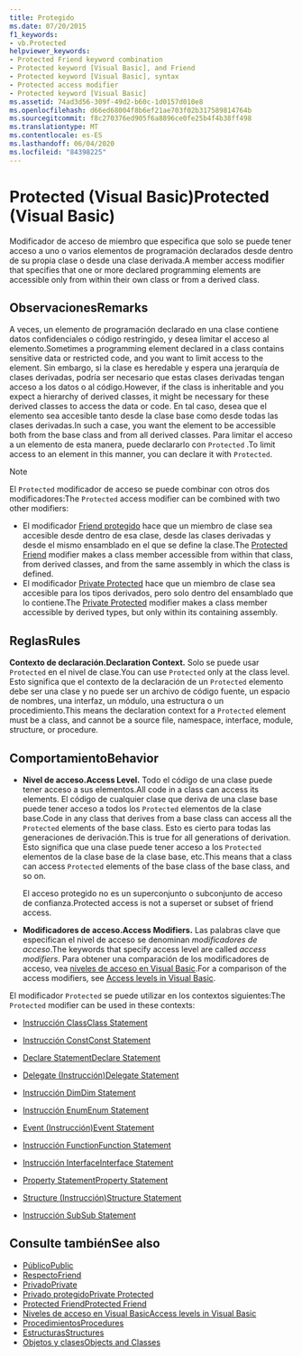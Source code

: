 ```yaml
---
title: Protegido
ms.date: 07/20/2015
f1_keywords:
- vb.Protected
helpviewer_keywords:
- Protected Friend keyword combination
- Protected keyword [Visual Basic], and Friend
- Protected keyword [Visual Basic], syntax
- Protected access modifier
- Protected keyword [Visual Basic]
ms.assetid: 74ad3d56-309f-49d2-b60c-1d0157d010e8
ms.openlocfilehash: d66ed68004f8b6ef21ae703f02b317589814764b
ms.sourcegitcommit: f8c270376ed905f6a8896ce0fe25b4f4b38ff498
ms.translationtype: MT
ms.contentlocale: es-ES
ms.lasthandoff: 06/04/2020
ms.locfileid: "84398225"
---
```

# <a name="protected-visual-basic"></a><span data-ttu-id="4a0fd-102">Protected (Visual Basic)</span><span class="sxs-lookup"><span data-stu-id="4a0fd-102">Protected (Visual Basic)</span></span>

<span data-ttu-id="4a0fd-103">Modificador de acceso de miembro que especifica que solo se puede tener acceso a uno o varios elementos de programación declarados desde dentro de su propia clase o desde una clase derivada.</span><span class="sxs-lookup"><span data-stu-id="4a0fd-103">A member access modifier that specifies that one or more declared programming elements are accessible only from within their own class or from a derived class.</span></span>

## <a name="remarks"></a><span data-ttu-id="4a0fd-104">Observaciones</span><span class="sxs-lookup"><span data-stu-id="4a0fd-104">Remarks</span></span>

<span data-ttu-id="4a0fd-105">A veces, un elemento de programación declarado en una clase contiene datos confidenciales o código restringido, y desea limitar el acceso al elemento.</span><span class="sxs-lookup"><span data-stu-id="4a0fd-105">Sometimes a programming element declared in a class contains sensitive data or restricted code, and you want to limit access to the element.</span></span> <span data-ttu-id="4a0fd-106">Sin embargo, si la clase es heredable y espera una jerarquía de clases derivadas, podría ser necesario que estas clases derivadas tengan acceso a los datos o al código.</span><span class="sxs-lookup"><span data-stu-id="4a0fd-106">However, if the class is inheritable and you expect a hierarchy of derived classes, it might be necessary for these derived classes to access the data or code.</span></span> <span data-ttu-id="4a0fd-107">En tal caso, desea que el elemento sea accesible tanto desde la clase base como desde todas las clases derivadas.</span><span class="sxs-lookup"><span data-stu-id="4a0fd-107">In such a case, you want the element to be accessible both from the base class and from all derived classes.</span></span> <span data-ttu-id="4a0fd-108">Para limitar el acceso a un elemento de esta manera, puede declararlo con `Protected` .</span><span class="sxs-lookup"><span data-stu-id="4a0fd-108">To limit access to an element in this manner, you can declare it with `Protected`.</span></span>

> [!NOTE]
> <span data-ttu-id="4a0fd-109">El `Protected` modificador de acceso se puede combinar con otros dos modificadores:</span><span class="sxs-lookup"><span data-stu-id="4a0fd-109">The `Protected` access modifier can be combined with two other modifiers:</span></span>
>
> - <span data-ttu-id="4a0fd-110">El modificador [Friend protegido](protected-friend.md) hace que un miembro de clase sea accesible desde dentro de esa clase, desde las clases derivadas y desde el mismo ensamblado en el que se define la clase.</span><span class="sxs-lookup"><span data-stu-id="4a0fd-110">The [Protected Friend](protected-friend.md) modifier makes a class member accessible from within that class, from derived classes, and from the same assembly in which the class is defined.</span></span>
> - <span data-ttu-id="4a0fd-111">El modificador [Private Protected](private-protected.md) hace que un miembro de clase sea accesible para los tipos derivados, pero solo dentro del ensamblado que lo contiene.</span><span class="sxs-lookup"><span data-stu-id="4a0fd-111">The [Private Protected](private-protected.md) modifier makes a class member accessible by derived types, but only within its containing assembly.</span></span>

## <a name="rules"></a><span data-ttu-id="4a0fd-112">Reglas</span><span class="sxs-lookup"><span data-stu-id="4a0fd-112">Rules</span></span>

<span data-ttu-id="4a0fd-113">**Contexto de declaración.**</span><span class="sxs-lookup"><span data-stu-id="4a0fd-113">**Declaration Context.**</span></span> <span data-ttu-id="4a0fd-114">Solo se puede usar `Protected` en el nivel de clase.</span><span class="sxs-lookup"><span data-stu-id="4a0fd-114">You can use `Protected` only at the class level.</span></span> <span data-ttu-id="4a0fd-115">Esto significa que el contexto de la declaración de un `Protected` elemento debe ser una clase y no puede ser un archivo de código fuente, un espacio de nombres, una interfaz, un módulo, una estructura o un procedimiento.</span><span class="sxs-lookup"><span data-stu-id="4a0fd-115">This means the declaration context for a `Protected` element must be a class, and cannot be a source file, namespace, interface, module, structure, or procedure.</span></span>

## <a name="behavior"></a><span data-ttu-id="4a0fd-116">Comportamiento</span><span class="sxs-lookup"><span data-stu-id="4a0fd-116">Behavior</span></span>

- <span data-ttu-id="4a0fd-117">**Nivel de acceso.**</span><span class="sxs-lookup"><span data-stu-id="4a0fd-117">**Access Level.**</span></span> <span data-ttu-id="4a0fd-118">Todo el código de una clase puede tener acceso a sus elementos.</span><span class="sxs-lookup"><span data-stu-id="4a0fd-118">All code in a class can access its elements.</span></span> <span data-ttu-id="4a0fd-119">El código de cualquier clase que deriva de una clase base puede tener acceso a todos los `Protected` elementos de la clase base.</span><span class="sxs-lookup"><span data-stu-id="4a0fd-119">Code in any class that derives from a base class can access all the `Protected` elements of the base class.</span></span> <span data-ttu-id="4a0fd-120">Esto es cierto para todas las generaciones de derivación.</span><span class="sxs-lookup"><span data-stu-id="4a0fd-120">This is true for all generations of derivation.</span></span> <span data-ttu-id="4a0fd-121">Esto significa que una clase puede tener acceso a los `Protected` elementos de la clase base de la clase base, etc.</span><span class="sxs-lookup"><span data-stu-id="4a0fd-121">This means that a class can access `Protected` elements of the base class of the base class, and so on.</span></span>

     <span data-ttu-id="4a0fd-122">El acceso protegido no es un superconjunto o subconjunto de acceso de confianza.</span><span class="sxs-lookup"><span data-stu-id="4a0fd-122">Protected access is not a superset or subset of friend access.</span></span>

- <span data-ttu-id="4a0fd-123">**Modificadores de acceso.**</span><span class="sxs-lookup"><span data-stu-id="4a0fd-123">**Access Modifiers.**</span></span> <span data-ttu-id="4a0fd-124">Las palabras clave que especifican el nivel de acceso se denominan *modificadores de acceso*.</span><span class="sxs-lookup"><span data-stu-id="4a0fd-124">The keywords that specify access level are called *access modifiers*.</span></span> <span data-ttu-id="4a0fd-125">Para obtener una comparación de los modificadores de acceso, vea [niveles de acceso en Visual Basic](../../programming-guide/language-features/declared-elements/access-levels.md).</span><span class="sxs-lookup"><span data-stu-id="4a0fd-125">For a comparison of the access modifiers, see [Access levels in Visual Basic](../../programming-guide/language-features/declared-elements/access-levels.md).</span></span>

<span data-ttu-id="4a0fd-126">El modificador `Protected` se puede utilizar en los contextos siguientes:</span><span class="sxs-lookup"><span data-stu-id="4a0fd-126">The `Protected` modifier can be used in these contexts:</span></span>

- [<span data-ttu-id="4a0fd-127">Instrucción Class</span><span class="sxs-lookup"><span data-stu-id="4a0fd-127">Class Statement</span></span>](../statements/class-statement.md)

- [<span data-ttu-id="4a0fd-128">Instrucción Const</span><span class="sxs-lookup"><span data-stu-id="4a0fd-128">Const Statement</span></span>](../statements/const-statement.md)

- [<span data-ttu-id="4a0fd-129">Declare Statement</span><span class="sxs-lookup"><span data-stu-id="4a0fd-129">Declare Statement</span></span>](../statements/declare-statement.md)

- [<span data-ttu-id="4a0fd-130">Delegate (Instrucción)</span><span class="sxs-lookup"><span data-stu-id="4a0fd-130">Delegate Statement</span></span>](../statements/delegate-statement.md)

- [<span data-ttu-id="4a0fd-131">Instrucción Dim</span><span class="sxs-lookup"><span data-stu-id="4a0fd-131">Dim Statement</span></span>](../statements/dim-statement.md)

- [<span data-ttu-id="4a0fd-132">Instrucción Enum</span><span class="sxs-lookup"><span data-stu-id="4a0fd-132">Enum Statement</span></span>](../statements/enum-statement.md)

- [<span data-ttu-id="4a0fd-133">Event (Instrucción)</span><span class="sxs-lookup"><span data-stu-id="4a0fd-133">Event Statement</span></span>](../statements/event-statement.md)

- [<span data-ttu-id="4a0fd-134">Instrucción Function</span><span class="sxs-lookup"><span data-stu-id="4a0fd-134">Function Statement</span></span>](../statements/function-statement.md)

- [<span data-ttu-id="4a0fd-135">Instrucción Interface</span><span class="sxs-lookup"><span data-stu-id="4a0fd-135">Interface Statement</span></span>](../statements/interface-statement.md)

- [<span data-ttu-id="4a0fd-136">Property Statement</span><span class="sxs-lookup"><span data-stu-id="4a0fd-136">Property Statement</span></span>](../statements/property-statement.md)

- [<span data-ttu-id="4a0fd-137">Structure (Instrucción)</span><span class="sxs-lookup"><span data-stu-id="4a0fd-137">Structure Statement</span></span>](../statements/structure-statement.md)

- [<span data-ttu-id="4a0fd-138">Instrucción Sub</span><span class="sxs-lookup"><span data-stu-id="4a0fd-138">Sub Statement</span></span>](../statements/sub-statement.md)

## <a name="see-also"></a><span data-ttu-id="4a0fd-139">Consulte también</span><span class="sxs-lookup"><span data-stu-id="4a0fd-139">See also</span></span>

- [<span data-ttu-id="4a0fd-140">Público</span><span class="sxs-lookup"><span data-stu-id="4a0fd-140">Public</span></span>](public.md)
- [<span data-ttu-id="4a0fd-141">Respecto</span><span class="sxs-lookup"><span data-stu-id="4a0fd-141">Friend</span></span>](friend.md)
- [<span data-ttu-id="4a0fd-142">Privado</span><span class="sxs-lookup"><span data-stu-id="4a0fd-142">Private</span></span>](private.md)
- [<span data-ttu-id="4a0fd-143">Privado protegido</span><span class="sxs-lookup"><span data-stu-id="4a0fd-143">Private Protected</span></span>](private-protected.md)
- [<span data-ttu-id="4a0fd-144">Protected Friend</span><span class="sxs-lookup"><span data-stu-id="4a0fd-144">Protected Friend</span></span>](protected-friend.md)
- [<span data-ttu-id="4a0fd-145">Niveles de acceso en Visual Basic</span><span class="sxs-lookup"><span data-stu-id="4a0fd-145">Access levels in Visual Basic</span></span>](../../programming-guide/language-features/declared-elements/access-levels.md)
- [<span data-ttu-id="4a0fd-146">Procedimientos</span><span class="sxs-lookup"><span data-stu-id="4a0fd-146">Procedures</span></span>](../../programming-guide/language-features/procedures/index.md)
- [<span data-ttu-id="4a0fd-147">Estructuras</span><span class="sxs-lookup"><span data-stu-id="4a0fd-147">Structures</span></span>](../../programming-guide/language-features/data-types/structures.md)
- [<span data-ttu-id="4a0fd-148">Objetos y clases</span><span class="sxs-lookup"><span data-stu-id="4a0fd-148">Objects and Classes</span></span>](../../programming-guide/language-features/objects-and-classes/index.md)
